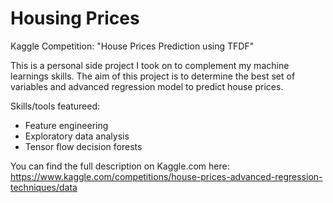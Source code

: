 # Housing Prices
Kaggle Competition: "House Prices Prediction using TFDF"

This is a personal side project I took on to complement my machine learnings skills. 
The aim of this project is to determine the best set of variables and advanced regression model to predict house prices. 

Skills/tools featureed:
* Feature engineering
* Exploratory data analysis
* Tensor flow decision forests

You can find the full description on Kaggle.com here: https://www.kaggle.com/competitions/house-prices-advanced-regression-techniques/data
